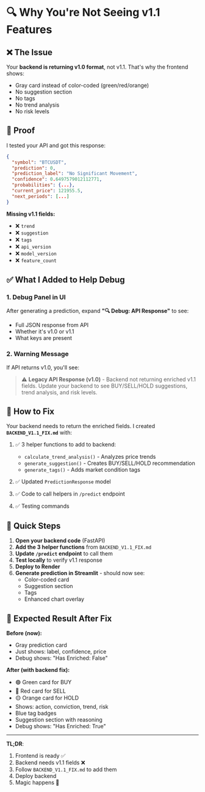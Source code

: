 # 🔍 Why You're Not Seeing v1.1 Features

## ❌ The Issue

Your **backend is returning v1.0 format**, not v1.1. That's why the frontend shows:
- Gray card instead of color-coded (green/red/orange)
- No suggestion section
- No tags
- No trend analysis
- No risk levels

## 🧪 Proof

I tested your API and got this response:
```json
{
  "symbol": "BTCUSDT",
  "prediction": 0,
  "prediction_label": "No Significant Movement",
  "confidence": 0.6497579012112771,
  "probabilities": {...},
  "current_price": 121955.5,
  "next_periods": [...]
}
```

**Missing v1.1 fields:**
- ❌ `trend`
- ❌ `suggestion` 
- ❌ `tags`
- ❌ `api_version`
- ❌ `model_version`
- ❌ `feature_count`

## ✅ What I Added to Help Debug

### 1. Debug Panel in UI
After generating a prediction, expand **"🔍 Debug: API Response"** to see:
- Full JSON response from API
- Whether it's v1.0 or v1.1
- What keys are present

### 2. Warning Message
If API returns v1.0, you'll see:
> ⚠️ **Legacy API Response (v1.0)** - Backend not returning enriched v1.1 fields. Update your backend to see BUY/SELL/HOLD suggestions, trend analysis, and risk levels.

## 🔧 How to Fix

Your backend needs to return the enriched fields. I created **`BACKEND_V1.1_FIX.md`** with:

1. ✅ 3 helper functions to add to backend:
   - `calculate_trend_analysis()` - Analyzes price trends
   - `generate_suggestion()` - Creates BUY/SELL/HOLD recommendation
   - `generate_tags()` - Adds market condition tags

2. ✅ Updated `PredictionResponse` model

3. ✅ Code to call helpers in `/predict` endpoint

4. ✅ Testing commands

## 📝 Quick Steps

1. **Open your backend code** (FastAPI)
2. **Add the 3 helper functions** from `BACKEND_V1.1_FIX.md`
3. **Update `/predict` endpoint** to call them
4. **Test locally** to verify v1.1 response
5. **Deploy to Render**
6. **Generate prediction in Streamlit** - should now see:
   - Color-coded card
   - Suggestion section
   - Tags
   - Enhanced chart overlay

## 🎯 Expected Result After Fix

**Before (now):**
- Gray prediction card
- Just shows: label, confidence, price
- Debug shows: "Has Enriched: False"

**After (with backend fix):**
- 🟢 Green card for BUY
- 🔴 Red card for SELL  
- 🟡 Orange card for HOLD
- Shows: action, conviction, trend, risk
- Blue tag badges
- Suggestion section with reasoning
- Debug shows: "Has Enriched: True"

---

**TL;DR**: 
1. Frontend is ready ✅
2. Backend needs v1.1 fields ❌
3. Follow `BACKEND_V1.1_FIX.md` to add them
4. Deploy backend
5. Magic happens 🎉
